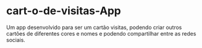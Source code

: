 # cart-o-de-visitas-App
Um app desenvolvido para ser um cartão visitas, podendo criar outros cartões de diferentes cores e nomes e podendo compartilhar entre as redes sociais.
